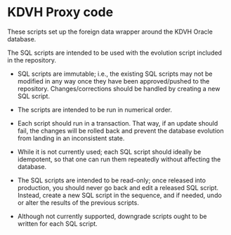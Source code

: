 # KDVH Proxy code

These scripts set  up the foreign data wrapper around the KDVH Oracle
database.

The SQL scripts are intended to be used with the evolution script
included in the repository.

- SQL scripts are immutable; i.e., the existing SQL scripts may not be
modified in any way once they have been approved/pushed to the 
repository. Changes/corrections should be handled by creating a new
SQL script.

- The scripts are intended to be run in numerical order.

- Each script should run in a transaction. That way, if an update should
fail, the changes will be rolled back and prevent the database evolution
from landing in an inconsistent state.

- While it is not currently used; each SQL script should ideally be
idempotent, so that one can run them repeatedly without affecting the
database.

- The SQL scripts are intended to be read-only; once released into
production, you should never go back and edit a released SQL script.
Instead, create a new SQL script in the sequence, and if needed, undo
or alter the results of the previous scripts.

- Although not currently supported, downgrade scripts ought to be
written for each SQL script. 